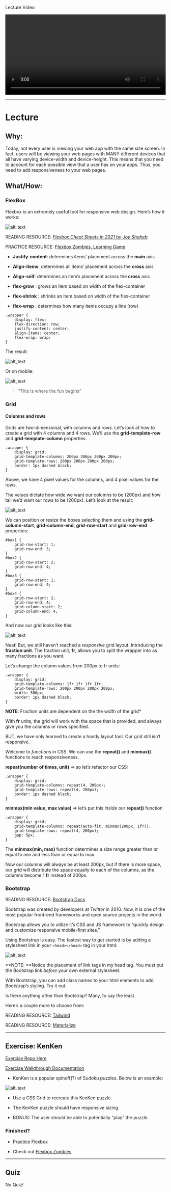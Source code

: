 Lecture Video

<video width="100%" height="auto" controls>
  <source src="https://vimeo.com/512728838/1f2b5d7393" type="video/mp4" />
</video>

---

# Lecture

## Why:

Today, not every user is viewing your web app with the same size screen. In fact, users will be viewing your web pages with MANY different devices that all have varying device-width and device-height. This means that you need to account for each possible view that a user has on your apps. Thus, you need to add responsiveness to your web pages.

## What/How:

### FlexBox

Flexbox is an extremely useful tool for responsive web design. Here’s how it works:

![alt_text](../assets/lectures/images/css/css-flexbox-and-grid1.png)

READING RESOURCE: _[Flexbox Cheat Sheets in 2021 by Joy Shaheb](https://dev.to/joyshaheb/flexbox-cheat-sheets-in-2021-css-2021-3edl)_

PRACTICE RESOURCE: [Flexbox Zombies, Learning Game](https://mastery.games/flexboxzombies/)

- **Justify-content**: determines items’ placement across the **main** axis

- **Align-items**: determines all items’ placement across the **cross** axis

- **Align-self**: determines an item’s placement across the **cross** axis

- **flex-grow** : grows an item based on width of the flex-container

- **flex-shrink** : shrinks an item based on width of the flex-container

- **flex-wrap** : determines how many items occupy a line (row)

```
.wrapper {
    display: flex;
    flex-direction: row;
    justify-content: center;
    align-items: center;
    flex-wrap: wrap;
}
```

The result:

![alt_text](../assets/lectures/images/css/css-flexbox-and-grid2.png)

Or on mobile:

![alt_text](../assets/lectures/images/css/css-flexbox-and-grid3.png)

> “This is where the fun begins”

### Grid

#### Columns and rows

Grids are two-dimensional, with columns and rows. Let’s look at how to create a grid with 4 columns and 4 rows. We’ll use the **grid-template-row** and **grid-template-column** properties.

```
.wrapper {
    display: grid;
    grid-template-columns: 200px 200px 200px 200px;
    grid-template-rows: 200px 200px 200px 200px;
    border: 1px dashed black;
}
```

Above, we have 4 pixel values for the columns, and 4 pixel values for the rows.

The values dictate how wide we want our columns to be (200px) and how tall we’d want our rows to be (200px). Let’s look at the result:

![alt_text](../assets/lectures/images/css/css-flexbox-and-grid4.png)

We can position or resize the boxes selecting them and using the **grid-column-start**, **grid-column-end**, **grid-row-start** and **grid-row-end** properties:

```
#box1 {
    grid-row-start: 1;
    grid-row-end: 3;
}
#box2 {
    grid-row-start: 2;
    grid-row-end: 4;
}
#box3 {
    grid-row-start: 1;
    grid-row-end: 4;
}
#box4 {
    grid-row-start: 2;
    grid-row-end: 4;
    grid-column-start: 2;
    grid-column-end: 4;
}
```

And now our grid looks like this:

![alt_text](../assets/lectures/images/css/css-flexbox-and-grid5.png)

Neat! But, we still haven’t reached a _responsive_ grid layout. Introducing the **fraction unit**. The fraction unit, **fr**, allows you to split the wrapper into as many fractions as you want.

Let’s change the column values from 200px to fr units:

```
.wrapper {
    display: grid;
    grid-template-columns: 1fr 1fr 1fr 1fr;
    grid-template-rows: 200px 200px 200px 200px;
    width: 500px;
    border: 1px dashed black;
}
```

**NOTE**: Fraction units are dependent on the the width of the grid\*

With **fr** units, the grid will work with the space that is provided, and always give you the columns or rows specified.

BUT, we have only learned to create a handy layout tool. Our grid still isn’t responsive.

Welcome to _functions_ in CSS. We can use the **repeat()** and **minmax()** functions to reach responsiveness.

**repeat(number of times, unit)** => so let’s refactor our CSS:

```
.wrapper {
    display: grid;
    grid-template-columns: repeat(4, 200px);
    grid-template-rows: repeat(4, 200px);
    border: 1px dashed black;
}
```

**minmax(min value, max value)** => let’s put this _inside_ our **repeat()** function

```
.wrapper {
    display: grid;
    grid-template-columns: repeat(auto-fit, minmax(200px, 1fr));
    grid-template-rows: repeat(4, 200px);
    gap: 5px;
}
```

The **minmax(min, max)** function determines a size range greater than or equal to min and less than or equal to max.

Now our columns will always be at least 200px, but if there is more space, our grid will distribute the space equally to each of the columns, as the columns become 1 **fr** instead of 200px.

### Bootstrap

READING RESOURCE: [Bootstrap Docs](https://getbootstrap.com/docs/4.5/getting-started/introduction/)

Bootstrap was created by developers at _Twitter_ in 2010. Now, it is one of the most popular front-end frameworks and open source projects in the world.

Bootstrap allows you to utilize it’s CSS and JS framework to “quickly design and customize responsive mobile-first sites.”

Using Bootstrap is easy. The fastest way to get started is by adding a stylesheet link in your `<head></head>` tag in your html:

![alt_text](../assets/lectures/images/css/css-flexbox-and-grid6.png)

**NOTE: **Notice the placement of link tags in my head tag. You must put the Bootstrap link _before_ your own external stylesheet.

With Bootstrap, you can add class names to your html elements to add Bootstrap’s styling. Try it out.

Is there anything other than Bootstrap? Many, to say the least.

Here’s a couple more to choose from:

READING RESOURCE: [Tailwind](https://tailwindcss.com/)

READING RESOURCE: [Materialize](https://materializecss.com/getting-started.html)

---

## Exercise: KenKen

[Exercise Repo Here](https://github.com/TannerDrayton/CSS-KenKen/tree/main)

[Exercise Walkthrough Documentation](https://docs.google.com/document/d/17RYLvy9LhLQo1KeRzvfZQNRMOjtoR37EuS00KA-FNbE/edit?usp=sharing)

- KenKen is a popular spinoff(?) of Sudoku puzzles. Below is an example:

![alt_text](../assets/lectures/images/css/css-flexbox-and-grid6.png)

- Use a CSS Grid to recreate this KenKen puzzle.

- The KenKen puzzle should have responsive sizing

- BONUS: The user should be able to potentially “play” the puzzle.

### Finished?

- Practice Flexbox

- Check out [Flexbox Zombies](https://mastery.games/flexboxzombies/)

---

## Quiz

No Quiz!
